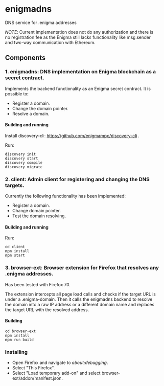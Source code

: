 # enigmadns
DNS service for .enigma addresses

*NOTE*: Current implementation does not do any authorization and there is no registration fee as the Enigma still lacks functionality like msg.sender and two-way communication with Ethereum.

## Components
### 1. enigmadns: DNS implementation on Enigma blockchain as a secret contract.
Implements the backend functionality as an Enigma secret contract. It is possible to:
- Register a domain.
- Change the domain pointer.
- Resolve a domain.

#### Building and running

Install discovery-cli: https://github.com/enigmampc/discovery-cli .

Run:
```
discovery init
discovery start
discovery compile
discovery migrate
```

### 2. client: Admin client for registering and changing the DNS targets.

Currently the following functionality has been implemented:
- Register a domain.
- Change domain pointer.
- Test the domain resolving.

#### Building and running

Run:
```
cd client
npm install
npm start
```

### 3. browser-ext: Browser extension for Firefox that resolves any .enigma addresses.

Has been tested with Firefox 70.

The extension intercepts all page load calls and checks if the target URL is under a .enigma-domain. Then it calls the enigmadns backend to resolve the domain into a raw IP address or a different domain name and replaces the target URL with the resolved address.

#### Building
```
cd browser-ext
npm install
npm run build
```
### Installing
- Open Firefox and navigate to _about:debugging_.
- Select "This Firefox".
- Select "Load temporary add-on" and select browser-ext/addon/manifest.json.
